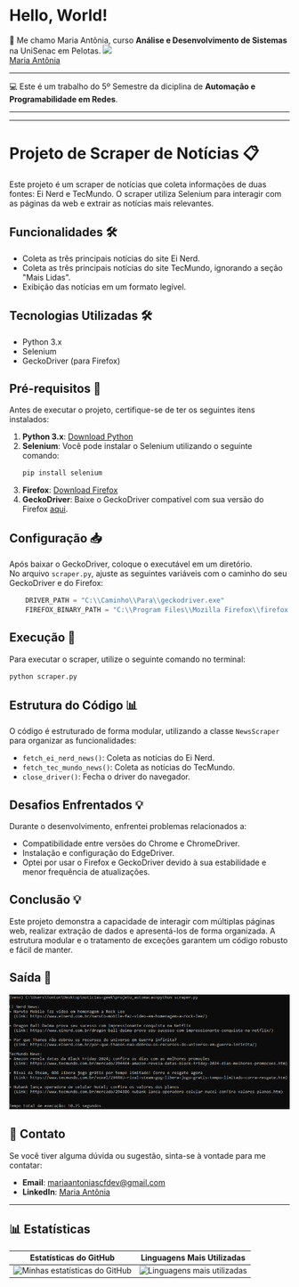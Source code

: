 # Hello, World! 

👋 Me chamo Maria Antônia, curso **Análise e Desenvolvimento de Sistemas** na UniSenac em Pelotas.
[<img loading="lazy" src="https://avatars.githubusercontent.com/u/150550517?v=4" width=115><br>Maria Antônia](https://github.com/mariaantoniadev)
***
💻 Este é um trabalho do 5º Semestre da diciplina de **Automação e Programabilidade em Redes**.
***
***

# Projeto de Scraper de Notícias 📋

Este projeto é um scraper de notícias que coleta informações de duas fontes: Ei Nerd e TecMundo. O scraper utiliza Selenium para interagir com as páginas da web e extrair as notícias mais relevantes.

## Funcionalidades 🛠️

- Coleta as três principais notícias do site Ei Nerd.
- Coleta as três principais notícias do site TecMundo, ignorando a seção "Mais Lidas".
- Exibição das notícias em um formato legível.

## Tecnologias Utilizadas 🛠️

- Python 3.x
- Selenium
- GeckoDriver (para Firefox)

## Pré-requisitos 🚀

Antes de executar o projeto, certifique-se de ter os seguintes itens instalados:

1. **Python 3.x**: [Download Python](https://www.python.org/downloads/)
2. **Selenium**: Você pode instalar o Selenium utilizando o seguinte comando:
   ```bash
   pip install selenium
   ```
3. **Firefox**: [Download Firefox](https://www.mozilla.org/pt-BR/firefox/new/)
4. **GeckoDriver**: Baixe o GeckoDriver compatível com sua versão do Firefox [aqui](https://github.com/mozilla/geckodriver/releases).

## Configuração 📥

Após baixar o GeckoDriver, coloque o executável em um diretório.  
No arquivo `scraper.py`, ajuste as seguintes variáveis com o caminho do seu GeckoDriver e do Firefox:

```python
    DRIVER_PATH = "C:\\Caminho\\Para\\geckodriver.exe"
    FIREFOX_BINARY_PATH = "C:\\Program Files\\Mozilla Firefox\\firefox.exe"
```

## Execução 🎨

Para executar o scraper, utilize o seguinte comando no terminal:

```bash
python scraper.py
```

## Estrutura do Código 📊

O código é estruturado de forma modular, utilizando a classe `NewsScraper` para organizar as funcionalidades:

- `fetch_ei_nerd_news()`: Coleta as notícias do Ei Nerd.
- `fetch_tec_mundo_news()`: Coleta as notícias do TecMundo.
- `close_driver()`: Fecha o driver do navegador.

## Desafios Enfrentados 💡

Durante o desenvolvimento, enfrentei problemas relacionados a:

- Compatibilidade entre versões do Chrome e ChromeDriver.
- Instalação e configuração do EdgeDriver.
- Optei por usar o Firefox e GeckoDriver devido à sua estabilidade e menor frequência de atualizações.

## Conclusão 💡

Este projeto demonstra a capacidade de interagir com múltiplas páginas web, realizar extração de dados e apresentá-los de forma organizada. A estrutura modular e o tratamento de exceções garantem um código robusto e fácil de manter.

## Saída 📧
![captura-saida](./assets/saida.png)


## 📧 Contato

Se você tiver alguma dúvida ou sugestão, sinta-se à vontade para me contatar:

- **Email**: [mariaantoniascfdev@gmail.com](mailto:mariaantoniascfdev@gmail.com)
- **LinkedIn**: [Maria Antônia](https://www.linkedin.com/in/mariaantoniadev)

***

## 📊 Estatísticas

| Estatísticas do GitHub | Linguagens Mais Utilizadas |
| ----------------------- | --------------------------- |
| ![Minhas estatísticas do GitHub](https://github-readme-stats.vercel.app/api?username=mariaantoniadev&show_icons=true&theme=radical) | ![Linguagens mais utilizadas](https://github-readme-stats.vercel.app/api/top-langs/?username=mariaantoniadev&layout=compact&theme=radical) |
